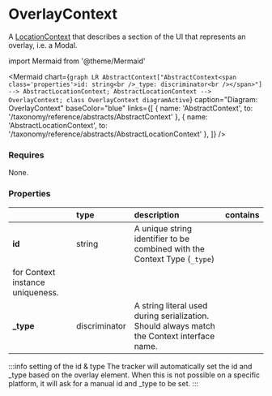 # OverlayContext

A [LocationContext](/taxonomy/reference/location-contexts/overview.md) that describes a section of the UI that represents an overlay, i.e. a Modal.

import Mermaid from '@theme/Mermaid'

<Mermaid chart={`
    graph LR
      AbstractContext["AbstractContext<span class='properties'>id: string<br />_type: discriminator<br /></span>"] --> AbstractLocationContext;
      AbstractLocationContext --> OverlayContext;
    class OverlayContext diagramActive
  `}
  caption="Diagram: OverlayContext"
  baseColor="blue"
  links={[
    { name: 'AbstractContext', to: '/taxonomy/reference/abstracts/AbstractContext' },
    { name: 'AbstractLocationContext', to: '/taxonomy/reference/abstracts/AbstractLocationContext' },
  ]}
/>

### Requires

None.

### Properties

|           | type          | description                                                                                                 | contains |
|:----------|:--------------|:------------------------------------------------------------------------------------------------------------|:---------|
| **id**    | string        | A unique string identifier to be combined with the Context Type (`_type`) 
for Context instance uniqueness. |          |
| **_type** | discriminator | A string literal used during serialization. Should always match the Context interface name.                 |          |

:::info setting of the id & type
The tracker will automatically set the id and _type based on the overlay element. When this is not possible on a specific platform, it will ask for a manual id and _type to be set.
:::

